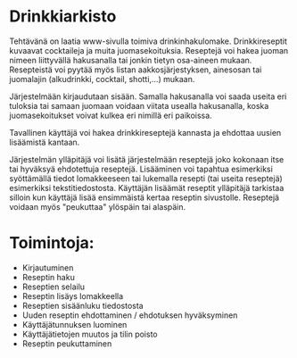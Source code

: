 # Drinkkiarkisto
Tehtävänä on laatia www-sivulla toimiva drinkinhakulomake. Drinkkireseptit kuvaavat cocktaileja ja muita juomasekoituksia. Reseptejä voi hakea juoman nimeen liittyvällä hakusanalla tai jonkin tietyn osa-aineen mukaan. Resepteistä voi pyytää myös listan aakkosjärjestyksen, ainesosan tai juomalajin (alkudrinkki, cocktail, shotti,…) mukaan.

Järjestelmään kirjaudutaan sisään. Samalla hakusanalla voi saada useita eri tuloksia tai samaan juomaan voidaan viitata usealla hakusanalla, koska juomasekoitukset voivat kulkea eri nimillä eri paikoissa.

Tavallinen käyttäjä voi hakea drinkkireseptejä kannasta ja ehdottaa uusien lisäämistä kantaan.

Järjestelmän ylläpitäjä voi lisätä järjestelmään reseptejä joko kokonaan itse tai hyväksyä ehdotettuja reseptejä. Lisääminen voi tapahtua esimerkiksi syöttämällä tiedot lomakkeeseen tai lukemalla resepti (tai useita reseptejä) esimerkiksi tekstitiedostosta. Käyttäjän lisäämät reseptit ylläpitäjä tarkistaa silloin kun käyttäjä lisää ensimmäistä kertaa reseptin sivustolle. Reseptejä voidaan myös "peukuttaa" ylöspäin tai alaspäin. 

# Toimintoja:

* Kirjautuminen
* Reseptin haku
* Reseptien selailu
* Reseptin lisäys lomakkeella
* Reseptien sisäänluku tiedostosta
* Uuden reseptin ehdottaminen / ehdotuksen hyväksyminen
* Käyttäjätunnuksen luominen
* Käyttäjätietojen muutos ja tilin poisto
* Reseptin peukuttaminen
